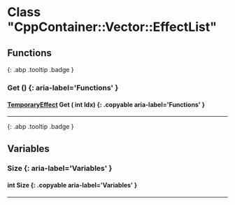 # Class "CppContainer::Vector::EffectList"
## Functions
[ ](#){: .abp .tooltip .badge }
### Get () {: aria-label='Functions' }
#### [TemporaryEffect](../TemporaryEffect) Get ( int Idx)  {: .copyable aria-label='Functions' }

___ 
[ ](#){: .abp .tooltip .badge }
## Variables
### Size {: aria-label='Variables' }
####  int Size  {: .copyable aria-label='Variables' }

___ 
